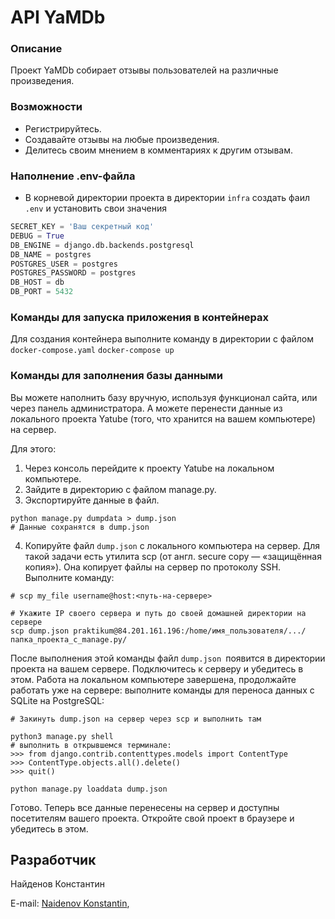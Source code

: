 # API YaMDb

### Описание
Проект YaMDb собирает отзывы пользователей на различные произведения.
### Возможности
* Регистрируйтесь.
* Создавайте отзывы на любые произведения.
* Делитесь своим мнением в комментариях к другим отзывам.

### Наполнение .env-файла
- В корневой директории проекта в директории ```infra``` создать фаил ```.env``` и установить свои значения
``` python
SECRET_KEY = 'Ваш секретный код'
DEBUG = True
DB_ENGINE = django.db.backends.postgresql
DB_NAME = postgres
POSTGRES_USER = postgres
POSTGRES_PASSWORD = postgres
DB_HOST = db
DB_PORT = 5432
```
### Команды для запуска приложения в контейнерах
Для создания контейнера выполните команду в директории с файлом `docker-compose.yaml`
```docker-compose up ```
### Команды для заполнения базы данными
Вы можете наполнить базу вручную, используя функционал сайта, или через панель администратора. А можете перенести данные из локального проекта Yatube (того, что хранится на вашем компьютере) на сервер.

Для этого:
1. Через консоль перейдите к проекту Yatube на локальном компьютере.
2. Зайдите в директорию с файлом manage.py.
3. Экспортируйте данные в файл.
```
python manage.py dumpdata > dump.json
# Данные сохранятся в dump.json
```
4. Копируйте файл `dump.json` с локального компьютера на сервер. Для такой задачи есть утилита scp (от англ. secure copy — «защищённая копия»). Она копирует файлы на сервер по протоколу SSH. Выполните команду:
```
# scp my_file username@host:<путь-на-сервере>

# Укажите IP своего сервера и путь до своей домашней директории на сервере
scp dump.json praktikum@84.201.161.196:/home/имя_пользователя/.../папка_проекта_с_manage.py/
```
После выполнения этой команды файл `dump.json `появится в директории проекта на вашем сервере. Подключитесь к серверу и убедитесь в этом.
Работа на локальном компьютере завершена, продолжайте работать уже на сервере: выполните команды для переноса данных с SQLite на PostgreSQL:
```
# Закинуть dump.json на сервер через scp и выполнить там

python3 manage.py shell  
# выполнить в открывшемся терминале:
>>> from django.contrib.contenttypes.models import ContentType
>>> ContentType.objects.all().delete()
>>> quit()

python manage.py loaddata dump.json
```
Готово. Теперь все данные перенесены на сервер и доступны посетителям вашего проекта. Откройте свой проект в браузере и убедитесь в этом.

## Разработчик
Найденов Константин

E-mail: 
[Naidenov Konstantin](mailto:naiden1898@yandex.ru?subject=API%20YaMDb), 

